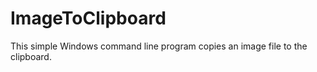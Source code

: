 ImageToClipboard
================

This simple Windows command line program copies an image file to the clipboard.
